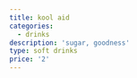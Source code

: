 ```yaml
---
title: kool aid
categories:
  - drinks
description: 'sugar, goodness'
type: soft drinks
price: '2'
---
```


